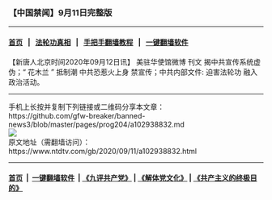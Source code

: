 ### 【中国禁闻】9月11日完整版
------------------------

#### [首页](https://github.com/gfw-breaker/banned-news3/blob/master/README.md) &nbsp;&nbsp;|&nbsp;&nbsp; [法轮功真相](https://github.com/begood0513/basic/blob/master/README.md)  &nbsp;&nbsp;|&nbsp;&nbsp; [手把手翻墙教程](https://github.com/gfw-breaker/guides/wiki)  &nbsp;&nbsp;|&nbsp;&nbsp; [一键翻墙软件](https://github.com/gfw-breaker/nogfw/blob/master/README.md)  



<div><div class="post_content" itemprop="articleBody">
 <p>
  【新唐人北京时间2020年09月12日讯】
  <ok href="https://www.ntdtv.com/gb/美驻华使馆微博.htm">
   美驻华使馆微博
  </ok>
  刊文 揭中共宣传系统虚伪；“
  <ok href="https://www.ntdtv.com/gb/花木兰.htm">
   花木兰
  </ok>
  ”
  <ok href="https://www.ntdtv.com/gb/抵制潮.htm">
   抵制潮
  </ok>
  中共恐惹火上身 禁宣传；中共内部文件:
  <ok href="https://www.ntdtv.com/gb/迫害法轮功.htm">
   迫害法轮功
  </ok>
  融入政治活动。
 </p>
 <div class="single_ad">
 </div>
</div>
</div>
<hr/>
手机上长按并复制下列链接或二维码分享本文章：<br/>
https://github.com/gfw-breaker/banned-news3/blob/master/pages/prog204/a102938832.md <br/>
<a href='https://github.com/gfw-breaker/banned-news3/blob/master/pages/prog204/a102938832.md'><img src='https://github.com/gfw-breaker/banned-news3/blob/master/pages/prog204/a102938832.md.png'/></a> <br/>
原文地址（需翻墙访问）：https://www.ntdtv.com/gb/2020/09/11/a102938832.html


------------------------
#### [首页](https://github.com/gfw-breaker/banned-news3/blob/master/README.md) &nbsp;|&nbsp; [一键翻墙软件](https://github.com/gfw-breaker/nogfw/blob/master/README.md) &nbsp;| [《九评共产党》](https://github.com/gfw-breaker/9ping.md/blob/master/README.md#九评之一评共产党是什么) | [《解体党文化》](https://github.com/gfw-breaker/jtdwh.md/blob/master/README.md) | [《共产主义的终极目的》](https://github.com/gfw-breaker/gczydzjmd.md/blob/master/README.md)


<img src='http://gfw-breaker.win/banned-news3/pages/prog204/a102938832.md' width='0px' height='0px'/>